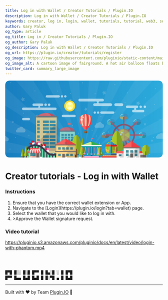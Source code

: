 ```yaml
---
title: Log in with Wallet / Creator Tutorials / Plugin.IO
description: Log in with Wallet / Creator Tutorials / Plugin.IO
keywords: creator, log in, login, wallet, tutorials, tutorial, web3, social network, nft, plugin.io, pluginio, NEKO, token, cryptocurrency, crypto
author: Gary Paluk
og_type: article
og_title: Log in / Creator Tutorials / Plugin.IO
og_author: Gary Paluk
og_description: Log in with Wallet / Creator Tutorials / Plugin.IO
og_url: https://plugin.io/creator/tutorials/register
og_image: https://raw.githubusercontent.com/pluginio/static-content/main/lang/en/docs/v1/images/header_banner.png
og_image_alt: A cartoon image of fairground. A hot air balloon floats by through an open blue sky
twitter_card: summary_large_image
---
```


![A Plugin.IO branded banner that shows a young woman in front of a vivid blue background.](https://raw.githubusercontent.com/pluginio/static-content/main/lang/en/docs/v1/images/header_banner.png)

<h1>Creator tutorials - Log in with Wallet</h1>

<h3>Instructions</h3>

<ol>
    <li>Ensure that you have the correct wallet extension or App.</li>
    <li>Navigate to the [Login](https://plugin.io/login?tab=wallet) page.</li>
    <li>Select the wallet that you would like to log in with.</li>
    <li>>Approve the Wallet signature request.</li>
</ol>

<h3>Video tutorial</h3>

https://pluginio.s3.amazonaws.com/pluginio/docs/en/latest/video/login-with-phantom.mp4

<br />
<br />

```javascript
█▀█ █░░ █░█ █▀▀ █ █▄░█ ░ █ █▀█
█▀▀ █▄▄ █▄█ █▄█ █ █░▀█ ▄ █ █▄█
```
---
Built with ❤️ by Team [Plugin.IO](https://github.com/orgs/pluginio/teams/plugin-io-team/members) 🚀

<br />
<br />